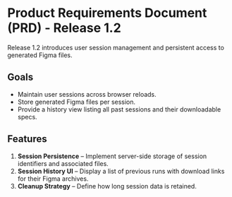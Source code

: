 # Product Requirements Document (PRD) - Release 1.2

Release 1.2 introduces user session management and persistent access to generated Figma files.

## Goals

- Maintain user sessions across browser reloads.
- Store generated Figma files per session.
- Provide a history view listing all past sessions and their downloadable specs.

## Features

1. **Session Persistence** – Implement server-side storage of session identifiers and associated files.
2. **Session History UI** – Display a list of previous runs with download links for their Figma archives.
3. **Cleanup Strategy** – Define how long session data is retained.
